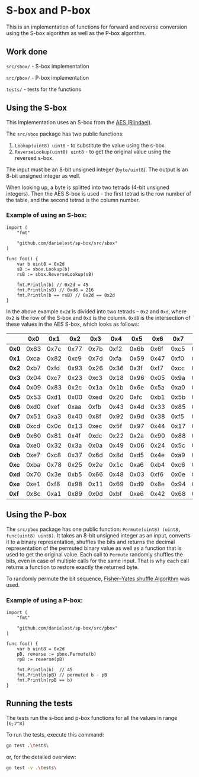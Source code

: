 # S-box and P-box

This is an implementation of functions for forward and reverse conversion using the S-box algorithm as well as the P-box algorithm.

## Work done

`src/sbox/` - S-box implementation

`src/pbox/` - P-box implementation

`tests/` - tests for the functions

## Using the S-box

This implementation uses an S-box from the [AES (Rijndael)](https://en.wikipedia.org/wiki/Advanced_Encryption_Standard).

The `src/sbox` package has two public functions:
1. `Lookup(uint8) uint8` - to substitute the value using the s-box.
2. `ReverseLookup(uint8) uint8` - to get the original value using the reversed s-box.

The input must be an 8-bit unsigned integer (`byte/uint8`). The output is an 8-bit unsigned integer as well.

When looking up, a byte is splitted into two tetrads (4-bit unsigned integers). Then the AES S-box is used - the first tetrad is the row number of the table, and the second tetrad is the column number.

### Example of using an S-box:

```golang
import (
	"fmt"

	"github.com/danielost/sp-box/src/sbox"
)

func foo() {
	var b uint8 = 0x2d
	sB := sbox.Lookup(b)
	rsB := sbox.ReverseLookup(sB)

	fmt.Println(b) // 0x2d = 45
	fmt.Println(sB) // 0xd8 = 216
	fmt.Println(b == rsB) // 0x2d == 0x2d
}
```

In the above example `0x2d` is divided into two tetrads – `0x2` and `0xd`, where `0x2` is the row of the S-box and `0xd` is the column. `0xd8` is the intersection of these values in the AES S-box, which looks as follows:

|  | **0x0** | **0x1** | **0x2** | **0x3** | **0x4** | **0x5** | **0x6** | **0x7** | **0x8** | **0x9** | **0xa** | **0xb** | **0xc** | **0xd** | **0xe** | **0xf** |
|------|------|------|------|------|------|------|------|------|------|------|------|------|------|------|------|------|
| **0x0** | 0x63 | 0x7c | 0x77 | 0x7b | 0xf2 | 0x6b | 0x6f | 0xc5 | 0x30 | 0x01 | 0x67 | 0x2b | 0xfe | 0xd7 | 0xab | 0x76 |
| **0x1** | 0xca | 0x82 | 0xc9 | 0x7d | 0xfa | 0x59 | 0x47 | 0xf0 | 0xad | 0xd4 | 0xa2 | 0xaf | 0x9c | 0xa4 | 0x72 | 0xc0 |
| **0x2** | 0xb7 | 0xfd | 0x93 | 0x26 | 0x36 | 0x3f | 0xf7 | 0xcc | 0x34 | 0xa5 | 0xe5 | 0xf1 | 0x71 | 0xd8 | 0x31 | 0x15 |
| **0x3** | 0x04 | 0xc7 | 0x23 | 0xc3 | 0x18 | 0x96 | 0x05 | 0x9a | 0x07 | 0x12 | 0x80 | 0xe2 | 0xeb | 0x27 | 0xb2 | 0x75 |
| **0x4** | 0x09 | 0x83 | 0x2c | 0x1a | 0x1b | 0x6e | 0x5a | 0xa0 | 0x52 | 0x3b | 0xd6 | 0xb3 | 0x29 | 0xe3 | 0x2f | 0x84 |
| **0x5** | 0x53 | 0xd1 | 0x00 | 0xed | 0x20 | 0xfc | 0xb1 | 0x5b | 0x6a | 0xcb | 0xbe | 0x39 | 0x4a | 0x4c | 0x58 | 0xcf |
| **0x6** | 0xd0 | 0xef | 0xaa | 0xfb | 0x43 | 0x4d | 0x33 | 0x85 | 0x45 | 0xf9 | 0x02 | 0x7f | 0x50 | 0x3c | 0x9f | 0xa8 |
| **0x7** | 0x51 | 0xa3 | 0x40 | 0x8f | 0x92 | 0x9d | 0x38 | 0xf5 | 0xbc | 0xb6 | 0xda | 0x21 | 0x10 | 0xff | 0xf3 | 0xd2 |
| **0x8** | 0xcd | 0x0c | 0x13 | 0xec | 0x5f | 0x97 | 0x44 | 0x17 | 0xc4 | 0xa7 | 0x7e | 0x3d | 0x64 | 0x5d | 0x19 | 0x73 |
| **0x9** | 0x60 | 0x81 | 0x4f | 0xdc | 0x22 | 0x2a | 0x90 | 0x88 | 0x46 | 0xee | 0xb8 | 0x14 | 0xde | 0x5e | 0x0b | 0xdb |
| **0xa** | 0xe0 | 0x32 | 0x3a | 0x0a | 0x49 | 0x06 | 0x24 | 0x5c | 0xc2 | 0xd3 | 0xac | 0x62 | 0x91 | 0x95 | 0xe4 | 0x79 |
| **0xb** | 0xe7 | 0xc8 | 0x37 | 0x6d | 0x8d | 0xd5 | 0x4e | 0xa9 | 0x6c | 0x56 | 0xf4 | 0xea | 0x65 | 0x7a | 0xae | 0x08 |
| **0xc** | 0xba | 0x78 | 0x25 | 0x2e | 0x1c | 0xa6 | 0xb4 | 0xc6 | 0xe8 | 0xdd | 0x74 | 0x1f | 0x4b | 0xbd | 0x8b | 0x8a |
| **0xd** | 0x70 | 0x3e | 0xb5 | 0x66 | 0x48 | 0x03 | 0xf6 | 0x0e | 0x61 | 0x35 | 0x57 | 0xb9 | 0x86 | 0xc1 | 0x1d | 0x9e |
| **0xe** | 0xe1 | 0xf8 | 0x98 | 0x11 | 0x69 | 0xd9 | 0x8e | 0x94 | 0x9b | 0x1e | 0x87 | 0xe9 | 0xce | 0x55 | 0x28 | 0xdf |
| **0xf** | 0x8c | 0xa1 | 0x89 | 0x0d | 0xbf | 0xe6 | 0x42 | 0x68 | 0x41 | 0x99 | 0x2d | 0x0f | 0xb0 | 0x54 | 0xbb | 0x16 |

## Using the P-box

The `src/pbox` package has one public function: `Permute(uint8) (uint8, func(uint8) uint8)`. It takes an 8-bit unsigned integer as an input, converts it to a binary representation, shuffles the bits and returns the decimal representation of the permuted binary value as well as a function that is used to get the original value.
Each call to `Permute` randomly shuffles the bits, even in case of multiple calls for the same input. That is why each call returns a function to restore exactly the returned byte.

To randomly permute the bit sequence, [Fisher–Yates shuffle Algorithm](https://en.wikipedia.org/wiki/Fisher%E2%80%93Yates_shuffle#:~:text=The%20Fisher%E2%80%93Yates%20shuffle%20is,list%20until%20no%20elements%20remain.) was used.

### Example of using a P-box:

```golang
import (
	"fmt"

	"github.com/danielost/sp-box/src/pbox"
)

func foo() {
	var b uint8 = 0x2d
	pB, reverse := pbox.Permute(b)
	rpB := reverse(pB)

	fmt.Println(b)  // 45
	fmt.Println(pB) // permuted b - pB
	fmt.Println(rpB == b)
}
```

## Running the tests

The tests run the s-box and p-box functions for all the values in range `[0;2^8]`

To run the tests, execute this command:
```bash
go test .\tests\
```

or, for the detailed overview:

```bash
go test -v .\tests\
```
